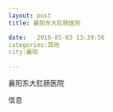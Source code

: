 ```yaml
--- 
layout: post 
title: 襄阳东大肛肠医院

date:   2016-05-03 13:39:56 
categories:其他  
city:襄阳
  
--- 
```

   
襄阳东大肛肠医院

信息

